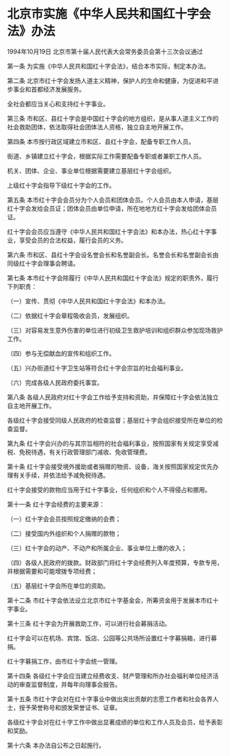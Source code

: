 # 北京市实施《中华人民共和国红十字会法》办法

1994年10月19日 北京市第十届人民代表大会常务委员会第十三次会议通过

<!-- INFO END -->

第一条 为实施《中华人民共和国红十字会法》，结合本市实际，制定本办法。

第二条 北京市红十字会发扬人道主义精神，保护人的生命和健康，为促进和平进步事业和首都经济发展服务。

全社会都应当关心和支持红十字事业。

第三条 市和区、县红十字会是中国红十字会的地方组织，是从事人道主义工作的社会救助团体，依法取得社会团体法人资格，独立自主地开展工作。

第四条 本市按行政区域建立市和区、县红十字会，配备专职工作人员。

街道、乡镇建立红十字会，根据实际工作需要配备专职或者兼职工作人员。

机关、团体、企业、事业单位根据需要建立基层红十字会组织。

上级红十字会指导下级红十字会的工作。

第五条 本市红十字会会员分为个人会员和团体会员。个人会员由本人申请，基层红十字会发给会员证；团体会员由单位申请，所在地地方红十字会发给团体会员证。

红十字会会员应当遵守《中华人民共和国红十字会法》和本办法，热心红十字事业，享受会员的合法权益，履行会员的义务。

第六条 市和区、县红十字会设名誉会长和名誉副会长。名誉会长和名誉副会长由同级红十字会理事会聘请。

第七条 本市红十字会除履行《中华人民共和国红十字会法》规定的职责外，履行下列职责：

（一）宣传、贯彻《中华人民共和国红十字会法》和本办法。

（二）依据红十字会章程吸收会员，发展组织。

（三）对容易发生意外伤害的单位进行初级卫生救护培训和组织群众参加现场救护工作。

（四）参与无偿献血的宣传和组织工作。

（五）兴办街道红十字卫生站等符合红十字会宗旨的社会福利事业。

（六）完成各级人民政府委托事宜。

第八条 各级人民政府对红十字会工作给予支持和资助，并保障红十字会依法独立自主地开展工作。

各级红十字会接受同级人民政府的检查监督；基层红十字会组织接受所在单位的检查监督。

第九条 红十字会兴办的与其宗旨相符的社会福利事业，按照国家有关规定享受减税、免税待遇，有关行政管理部门减收、免收管理费。

第十条 红十字会接受境外援助或者捐赠的物资、设备，海关按照国家规定优先办理有关手续，并依法给予减免税待遇。

红十字会接受的款物应当用于红十字事业，任何组织和个人不得侵占和挪用。

第十一条 红十字会经费的主要来源：

（一）红十字会会员按照规定缴纳的会费；

（二）接受国内外组织和个人捐赠的款物；

（三）红十字会的动产、不动产和所属企业、事业单位上缴的收入；

（四）各级人民政府的拨款。财政部门将红十字会经费列入年度预算，专款专用，并根据需要和可能增拨专项经费；

（五）基层红十字会所在单位的资助。

第十二条 市红十字会依法设立北京市红十字基金会，所筹资金用于发展本市红十字事业。

第十三条 红十字会为开展救助工作，可以进行社会募捐活动。

红十字会可以在机场、宾馆、饭店、公园等公共场所设置红十字募捐箱，进行募捐。

红十字募捐工作，由市红十字会统一管理。

第十四条 各级红十字会应当建立经费收支、财产管理和所办社会福利单位经济活动的审查监督制度，并每年向理事会报告。

第十五条 市红十字会对在红十字事业中做出突出贡献的志愿工作者和社会各界人士，授予荣誉称号和颁发荣誉证书、证章。

各级红十字会对在红十字工作中做出显著成绩的单位和工作人员及会员，给予表彰和奖励。

第十六条 本办法自公布之日起施行。

